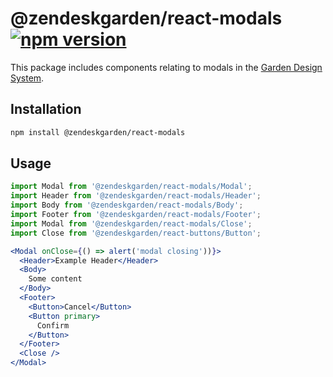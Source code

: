 # @zendeskgarden/react-modals [![npm version](https://img.shields.io/npm/v/@zendeskgarden/react-modals.svg?style=flat-square)](https://www.npmjs.com/package/@zendeskgarden/react-modals)

This package includes components relating to modals in the
[Garden Design System](https://zendeskgarden.github.io/).

## Installation

```sh
npm install @zendeskgarden/react-modals
```

## Usage

```jsx static
import Modal from '@zendeskgarden/react-modals/Modal';
import Header from '@zendeskgarden/react-modals/Header';
import Body from '@zendeskgarden/react-modals/Body';
import Footer from '@zendeskgarden/react-modals/Footer';
import Modal from '@zendeskgarden/react-modals/Close';
import Close from '@zendeskgarden/react-buttons/Button';

<Modal onClose={() => alert('modal closing'))}>
  <Header>Example Header</Header>
  <Body>
    Some content
  </Body>
  <Footer>
    <Button>Cancel</Button>
    <Button primary>
      Confirm
    </Button>
  </Footer>
  <Close />
</Modal>
```
